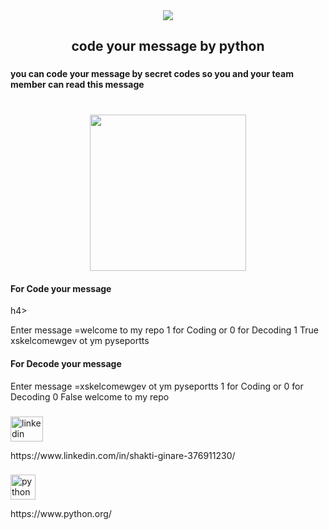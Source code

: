 <div align="center">
  <img src="https://profile-counter.glitch.me/shaktiginare22/count.svg?"  />
</div>

###

<h2 align="center">code your message by python</h2>

###

<h4 align="left">you can code your message by secret codes so you and your team member can read this message</h4>

###

<br clear="both">

<div align="center">
  <img height="250" src="https://i.ytimg.com/vi/xzlfXSBzhx8/maxresdefault.jpg"  />
</div>
<div>
  <h4>For Code your message</h4>h4>
  <p>Enter message =welcome to my repo
1 for Coding or 0 for Decoding 1
True
xskelcomewgev ot ym pyseportts</p>
</div>
<div>
  <h4>For Decode your message</h4>
  <p>Enter message =xskelcomewgev ot ym pyseportts
1 for Coding or 0 for Decoding 0
False
welcome to my repo</p>
</div>

###

<div align="left">
  <img src="https://raw.githubusercontent.com/maurodesouza/profile-readme-generator/master/src/assets/icons/social/linkedin/default.svg" width="52" height="40" alt="linkedin logo" />
  <p>https://www.linkedin.com/in/shakti-ginare-376911230/</p>
  
</div>

###

<div align="left">
  <img src="https://cdn.jsdelivr.net/gh/devicons/devicon/icons/python/python-original.svg" height="40" alt="python logo"  />
  <p>https://www.python.org/</p>
</div>

###
